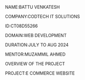 NAME:BATTU VENKATESH

COMPANY:CODTECH IT SOLUTIONS

ID:CT08D55266

DOMAIN:WEB DEVELOPMENT

DURATION:JULY TO AUG 2024

MENTOR:MUZAMMIL AHMED

OVERVIEW OF THE PROJECT

PROJECT:E COMMERCE WEBSITE
